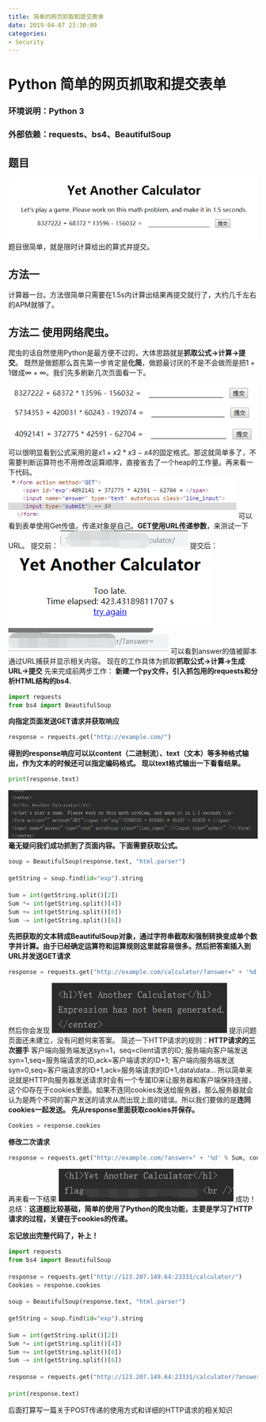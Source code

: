 ```yaml
---
title: 简单的网页抓取和提交表单
date: 2019-04-07 23:30:09
categories:
- Security
---
```


# Python 简单的网页抓取和提交表单

### 环境说明：**Python 3**
### 外部依赖：**requests、bs4、BeautifulSoup**

## 题目
![](https://raw.githubusercontent.com/KKKiona/Gallery/master/2019-04-07-23-30-09/Image0001.png)
题目很简单，就是限时计算给出的算式并提交。
## 方法一
计算器一台。方法很简单只需要在1.5s内计算出结果再提交就行了，大约几千左右的APM就够了。
## 方法二 使用网络爬虫。
爬虫的话自然使用Python是最方便不过的，大体思路就是**抓取公式->计算->提交**。
既然是做题那么首先第一步肯定是**化简**，做题最讨厌的不是不会做而是把$1+1$做成$∞+∞$。我们先多刷新几次页面看一下。

![](https://raw.githubusercontent.com/KKKiona/Gallery/master/2019-04-07-23-30-09/Image0002.png)
![](https://raw.githubusercontent.com/KKKiona/Gallery/master/2019-04-07-23-30-09/Image0003.png)
![](https://raw.githubusercontent.com/KKKiona/Gallery/master/2019-04-07-23-30-09/Image0004.png)
可以很明显看到公式采用的是$x1+x2*x3-x4$的固定格式。那这就简单多了，不需要判断运算符也不用修改运算顺序，直接省去了一个heap的工作量。再来看一下代码。
![](https://raw.githubusercontent.com/KKKiona/Gallery/master/2019-04-07-23-30-09/Image0005.png)
可以看到表单使用Get传值，传递对象是自己。**GET使用URL传递参数**，来测试一下URL。
提交前：
![](https://raw.githubusercontent.com/KKKiona/Gallery/master/2019-04-07-23-30-09/Image0006.png)
提交后：
![](https://raw.githubusercontent.com/KKKiona/Gallery/master/2019-04-07-23-30-09/Image0007.png)
![](https://raw.githubusercontent.com/KKKiona/Gallery/master/2019-04-07-23-30-09/Image0008.png)
可以看到answer的值被脚本通过URL捕获并显示相关内容。
现在的工作具体为抓取**抓取公式->计算->生成URL->提交**
先来完成前两步工作：
**新建一个py文件，引入抓包用的requests和分析HTML结构的bs4.**
```python
import requests
from bs4 import BeautifulSoup
```

**向指定页面发送GET请求并获取响应**
```python
response = requests.get("http://example.com/")
```

**得到的response响应可以以content（二进制流）、text（文本）等多种格式输出，作为文本的时候还可以指定编码格式。
现以text格式输出一下看看结果。**
```python
print(response.text)
```

![](https://raw.githubusercontent.com/KKKiona/Gallery/master/2019-04-07-23-30-09/Image0009.png)
**毫无疑问我们成功抓到了页面内容。下面需要获取公式。**
```python
soup = BeautifulSoup(response.text, "html.parser")

getString = soup.find(id="exp").string

Sum = int(getString.split()[2])
Sum *= int(getString.split()[4])
Sum += int(getString.split()[0])
Sum -= int(getString.split()[6])
```

**先把获取的文本转成BeautifulSoup对象，通过字符串截取和强制转换变成单个数字并计算。由于已经确定运算符和运算规则这里就容易很多。然后把答案插入到URL并发送GET请求**
```python
response = requests.get("http://example.com/calculator/?answer=" + '%d' % Sum)
```
然后你会发现
![](https://raw.githubusercontent.com/KKKiona/Gallery/master/2019-04-07-23-30-09/Image0010.png)
提示问题页面还未建立，没有问题何来答案。
简述一下HTTP请求的规则：**HTTP请求的三次握手**
客户端向服务端发送syn=1，seq=client请求的ID;
服务端向客户端发送syn=1,seq=服务端请求的ID,ack=客户端请求的ID+1;
客户端向服务端发送syn=0,seq=客户端请求的ID+1,ack=服务端请求的ID+1,data\data…
所以简单来说就是HTTP向服务器发送请求时会有一个专属ID来让服务器和客户端保持连接，这个ID存在于cookies里面。如果不连同cookies发送给服务器，那么服务器就会认为是两个不同的客户发送的请求从而出现上面的错误。所以我们要做的是**连同cookies一起发送。**
**先从response里面获取cookies并保存。**
```python
Cookies = response.cookies
```
**修改二次请求**
```python
response = requests.get("http://example.com/?answer=" + '%d' % Sum, cookies=Cookies)
```

再来看一下结果
![](https://raw.githubusercontent.com/KKKiona/Gallery/master/2019-04-07-23-30-09/Image0011.png)
成功！
总结：**这道题比较基础，简单的使用了Python的爬虫功能，主要是学习了HTTP请求的过程，关键在于cookies的传递。**

**忘记放出完整代码了，补上！**
```python
import requests
from bs4 import BeautifulSoup

response = requests.get("http://123.207.149.64:23331/calculator/")
Cookies = response.cookies

soup = BeautifulSoup(response.text, "html.parser")

getString = soup.find(id="exp").string

Sum = int(getString.split()[2])
Sum *= int(getString.split()[4])
Sum += int(getString.split()[0])
Sum -= int(getString.split()[6])

response = requests.get("http://123.207.149.64:23331/calculator/?answer=" + '%d' % Sum, cookies=Cookies)

print(response.text)
```

后面打算写一篇关于POST传递的使用方式和详细的HTTP请求的相关知识

  